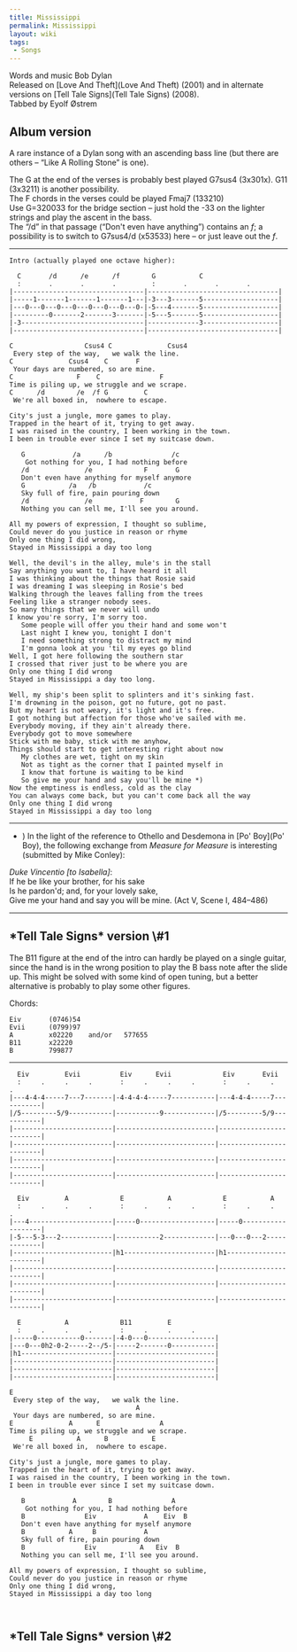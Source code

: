 ```yaml
---
title: Mississippi
permalink: Mississippi
layout: wiki
tags:
 - Songs
---
```


Words and music Bob Dylan  
Released on [Love And Theft](Love And Theft) (2001) and in
alternate versions on [Tell Tale Signs](Tell Tale Signs)
(2008).  
Tabbed by Eyolf Østrem

<h2 class="songversion">
Album version

</h2>
A rare instance of a Dylan song with an ascending bass line (but there
are others – “Like A Rolling Stone” is one).

The G at the end of the verses is probably best played G7sus4 (3x301x).
G11 (3x3211) is another possibility.  
The F chords in the verses could be played Fmaj7 (133210)  
Use G=320033 for the bridge section – just hold the -33 on the lighter
strings and play the ascent in the bass.  
The “/d” in that passage (“Don't even have anything”) contains an *f*; a
possibility is to switch to G7sus4/d (x53533) here – or just leave out
the *f*.

* * * * *

    Intro (actually played one octave higher):

      C       /d      /e      /f        G           C
      :       .       .       .         :       .       .       .
    |---------------------------------|---------------------------------|
    |-----1-------1-------1-------1---|-3---3-------5-------------------|
    |---0---0---0---0---0---0---0---0-|-5---4-------5-------------------|
    |---------0-------2-------3-------|-5---5-------5-------------------|
    |-3-------------------------------|-------------3-------------------|
    |---------------------------------|---------------------------------|

    C                  Csus4 C              Csus4
     Every step of the way,   we walk the line.
    C              Csus4    C       F
     Your days are numbered, so are mine.
    C                F    C               F
    Time is piling up, we struggle and we scrape.
    C      /d        /e  /f G         C
     We're all boxed in,  nowhere to escape.

    City's just a jungle, more games to play.
    Trapped in the heart of it, trying to get away.
    I was raised in the country, I been working in the town.
    I been in trouble ever since I set my suitcase down.

       G            /a      /b               /c
        Got nothing for you, I had nothing before
       /d              /e             F       G
       Don't even have anything for myself anymore
       G           /a   /b            /c
       Sky full of fire, pain pouring down
       /d              /e            F        G
       Nothing you can sell me, I'll see you around.

    All my powers of expression, I thought so sublime,
    Could never do you justice in reason or rhyme
    Only one thing I did wrong,
    Stayed in Mississippi a day too long

    Well, the devil's in the alley, mule's in the stall
    Say anything you want to, I have heard it all
    I was thinking about the things that Rosie said
    I was dreaming I was sleeping in Rosie's bed
    Walking through the leaves falling from the trees
    Feeling like a stranger nobody sees.
    So many things that we never will undo
    I know you're sorry, I'm sorry too.
       Some people will offer you their hand and some won't
       Last night I knew you, tonight I don't
       I need something strong to distract my mind
       I'm gonna look at you 'til my eyes go blind
    Well, I got here following the southern star
    I crossed that river just to be where you are
    Only one thing I did wrong
    Stayed in Mississippi a day too long.

    Well, my ship's been split to splinters and it's sinking fast.
    I'm drowning in the poison, got no future, got no past.
    But my heart is not weary, it's light and it's free.
    I got nothing but affection for those who've sailed with me.
    Everybody moving, if they ain't already there.
    Everybody got to move somewhere
    Stick with me baby, stick with me anyhow,
    Things should start to get interesting right about now
       My clothes are wet, tight on my skin
       Not as tight as the corner that I painted myself in
       I know that fortune is waiting to be kind
       So give me your hand and say you'll be mine *)
    Now the emptiness is endless, cold as the clay
    You can always come back, but you can't come back all the way
    Only one thing I did wrong
    Stayed in Mississippi a day too long

* * * * *

-   ) In the light of the reference to Othello and Desdemona in [Po'
    Boy](Po' Boy), the following exchange from *Measure for
    Measure* is interesting (submitted by Mike Conley):

*Duke Vincentio [to Isabella]*:  
If he be like your brother, for his sake  
Is he pardon'd; and, for your lovely sake,  
Give me your hand and say you will be mine. (Act V, Scene I, 484–486)

* * * * *

<span id="telltale1"></span>

<h2 class="songversion">
*Tell Tale Signs* version \#1

</h2>
The B11 figure at the end of the intro can hardly be played on a single
guitar, since the hand is in the wrong position to play the B bass note
after the slide up. This might be solved with some kind of open tuning,
but a better alternative is probably to play some other figures.

Chords:

    Eiv       (0746)54
    Evii      (0799)97
    A         x02220    and/or   577655
    B11       x22220
    B         799877

* * * * *

      Eiv         Evii          Eiv      Evii             Eiv       Evii
      :     .     .     .       :     .     .     .       :     .     .     .
    |---4-4-4-----7---7-------|-4-4-4-4-----7-----------|---4-4-4-----7-----------|
    |/5---------5/9-----------|-----------9-------------|/5---------5/9-----------|
    |-------------------------|-------------------------|-------------------------|
    |-------------------------|-------------------------|-------------------------|
    |-------------------------|-------------------------|-------------------------|
    |-------------------------|-------------------------|-------------------------|

      Eiv         A             E           A             E           A
      :     .     .     .       :     .     .     .       :     .     .     .
    |---4---------------------|-----0-------------------|-----0-------------------|
    |-5---5-3---2-------------|-----------2-------------|---0---0---2-------------|
    |-------------------------|h1-----------------------|h1-----------------------|
    |-------------------------|-------------------------|-------------------------|
    |-------------------------|-------------------------|-------------------------|
    |-------------------------|-------------------------|-------------------------|

      E           A             B11         E
      :     .     .     .       :     .     .     .
    |-----0-----------0-------|-4-0---0-----------------|
    |---0---0h2-0-2-----2--/5-|-----2-------0-----------|
    |h1-----------------------|-------------------------|
    |-------------------------|-------------------------|
    |-------------------------|-------------------------|
    |-------------------------|-------------------------|

    E
     Every step of the way,   we walk the line.
                                    A
     Your days are numbered, so are mine.
    E              A      E               A
    Time is piling up, we struggle and we scrape.
         E           A      B           E
     We're all boxed in,  nowhere to escape.

    City's just a jungle, more games to play.
    Trapped in the heart of it, trying to get away.
    I was raised in the country, I been working in the town.
    I been in trouble ever since I set my suitcase down.

       B            A        B               A
        Got nothing for you, I had nothing before
       B               Eiv            A    Eiv  B
       Don't even have anything for myself anymore
       B           A     B            A
       Sky full of fire, pain pouring down
       B               Eiv           A   Eiv  B
       Nothing you can sell me, I'll see you around.

    All my powers of expression, I thought so sublime,
    Could never do you justice in reason or rhyme
    Only one thing I did wrong,
    Stayed in Mississippi a day too long

` `<span id="telltale2"></span>

<h2 class="songversion">
*Tell Tale Signs* version \#2

</h2>

